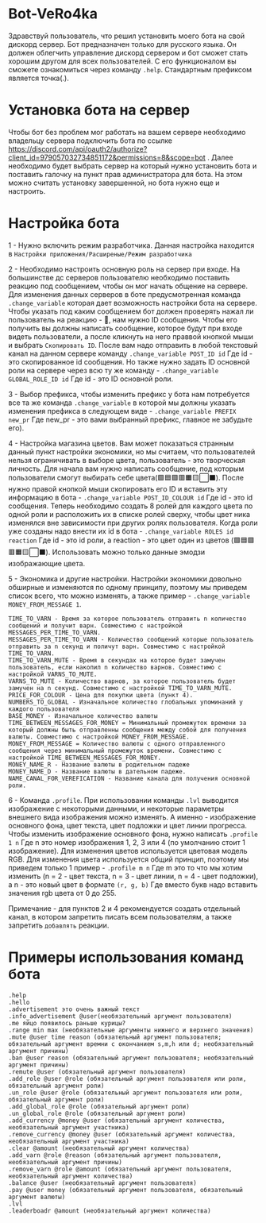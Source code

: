 # Bot-VeRo4ka
Здравствуй пользователь, что решил установить моего бота на свой дискорд сервер. Бот предназначен только для русского языка. Он должен облегчить управление дискорд сервером и бот сможет стать хорошим другом для всех пользователей. С его функционалом вы сможете ознакомиться через команду
  `.help`.
Стандартным префиксом является точка(.).

# Установка бота на сервер
Чтобы бот без проблем мог работать на вашем сервере необходимо владельцу сервера подключить бота по ссылке https://discord.com/api/oauth2/authorize?client_id=979057032734851172&permissions=8&scope=bot . Далее необходимо будет выбрать сервер на который нужно установить бота и поставить галочку на пункт прав администратора для бота. На этом можно считать установку завершенной, но бота нужно еще и настроить.

# Настройка бота 
1 - Нужно включить режим разработчика. Данная настройка находится в `Настройки приложения/Расширеные/Режим разработчика`

2 - Необходимо настроить основную роль на сервер при входе. На большинстве дс серверов пользователю необходимо поставить реакцию под сообщением, чтобы он мог начать общение на сервере. Для изменения данных серверов в боте предусмотренная команда `.change_variable` которая дает возможность настройки бота на сервере. Чтобы указать под каким сообщением бот должен проверять нажал ли пользователь на реакцию - 🎲, нам нужно ID сообщения. Чтобы его получить вы должны написать сообщение, которое будут при входе видеть пользователи, а после кликнуть на него праввой кнопкой мыши и выбрать `Скопировать ID`. После вам надо отправить в любой текстовый канал на данном сервере команду ```.change_variable POST_ID id``` Где id - это скопированное id сообщения. Но также нужно задать ID основной роли на сервере через всю ту же команду - `.change_variable GLOBAL_ROLE_ID id` Где id - это ID основной роли.

3 - Выбор префикса, чтобы изменить префикс у бота нам потребуется все та же команда `.change_variable` в которой мы должны указать изменения префикса в следующем виде - `.change_variable PREFIX new_pr` Где new_pr - это вами выбранный префикс, главное не забудьте его).

4 - Настройка магазина цветов. Вам может показаться странным данный пункт настройки экономики, но мы считаем, что пользователей нельзя ограничивать в выборе цвета, пользователь - это творческая личность. Для начала вам нужно написать сообщение, под которым пользователи смогут выбирать себе цвета(🟩🟦🟪🟥🟧🟨⬜⬛). После нужно правой кнопкой мыши скопировать его ID и вставить эту информацию в бота - `.change_variable POST_ID_COLOUR id` Где id - это id сообщения. Теперь необходимо создать 8 ролей для каждого цвета по одной роли и расположить их в списке ролей сверху, чтобы цвет ника изменялся вне зависимости при других ролях пользователя. Когда роли уже созданы надо внести их id в бота - `.change_variable ROLES id reaction` Где id - это id роли, а reaction - это цвет один из цветов (🟩🟦🟪🟥🟧🟨⬜⬛). Использовать можно только данные эмодзи изображающие цвета.

5 - Экономика и другие настройки. Настройки экономики довольно обширные и изменяются по одному принципу, поэтому мы приведем список всего, что можно изменять, а также пример - `.change_variable MONEY_FROM_MESSAGE 1`.
```TIME_AVTO_MUTE - Время в секундах на которое будет замучен пользователь, если он использовал ненормативную лексику. Данный процесс происходит автоматически и имеется фильтрация только базовой ненормативной лексики.
TIME_TO_VARN - Время за которое пользователь отправить n количество сообщений и получит варн. Совместимо с настройкой MESSAGES_PER_TIME_TO_VARN.
MESSAGES_PER_TIME_TO_VARN - Количество сообщений которые пользователь отправить за n секунд и поличут варн. Совместимо с настройкой TIME_TO_VARN.
TIME_TO_VARN_MUTE - Время в секундах на которое будет замучен пользователь, если накопил n количество варнов. Совместимо с настройкой VARNS_TO_MUTE.
VARNS_TO_MUTE - Количество варнов, за которое пользователь будет замучен на n секунд. Совместимо с настройкой TIME_TO_VARN_MUTE.
PRICE_FOR_COLOUR - Цена для покупки цвета (пункт 4).
NUMBERS_TO_GLOBAL - Изначальное количество глобальных упоминаний у каждого пользователя
BASE_MONEY - Изначальное количество валюты
TIME_BETWEEN_MESSAGES_FOR_MONEY = Минимальный промежуток времени за который должны быть отправленны сообщения между собой для получения валюты. Совместимо с настройкой MONEY_FROM_MESSAGE.
MONEY_FROM_MESSAGE = Количество валюты с одного отправленного сообщения через минимальный промежуток времени. Совместимо с настройкой TIME_BETWEEN_MESSAGES_FOR_MONEY.
MONEY_NAME_R - Название валюты в родительном падеже
MONEY_NAME_D - Название валюты в дательном падеже.
NAME_CANAL_FOR_VEREFICATION - Название канала для получения основной роли.
```
6 - Команда `.profile`. При использовании команды `.lvl` выводится изображение с некоторыми данными, и некоторые параметры внешнего вида изображения можно изменять. А именно - изображение основного фона, цвет текста, цвет подложки и цвет линии прогресса. Чтобы изменить изображение основного фона, нужно написать `.profile 1 n` Где n это номер изображения 1, 2, 3 или 4 (по умолчанию стоит 1 изображение). Для изменения цветов используется цветовая модель RGB. Для изменения цвета используется общий принцип, поэтому мы приведем только 1 пример - `.profile m n` Где m это то что мы хотим изменить (n = 2 - цвет текста, n = 3 - цвет линии, n = 4 - цвет подложки), а n - это новый цвет в формате `(r, g, b)` Где вместо букв надо вставить значения rgb цвета от 0 до 255.

Примечание - для пунктов 2 и 4 рекомендуется создать отдельный канал, в котором запретить писать всем пользователям, а также запретить `добавлять` реакции.

# Примеры использования команд бота
```
.help
.hello
.advertisement это очень важный текст
.info_advertisement @user(необязательный аргумент пользователя)
.me яйцо появилось раньше курицы?
.range min max (необязательные аргументы нижнего и верхнего значения)
.mute @user time reason (обязательный аргумент пользователя; обязательный аргумент времни с окончанием s,m,h или d; необязательный аргумент причины)
.ban @user reason (обязательный аргумент пользователя; необязательный аргумент причины)
.remute @user (обязательный аргумент пользователя)
.add_role @user @role (обязательный аргумент пользователя или роли, обязательный аргумент роли)
.un_role @user @role (обязательный аргумент пользователя или роли, обязательный аргумент роли)
.add_global_role @role (обязательный аргумент роли)
.un_global_role @role (обязательный аргумент роли)
.add_currency @money @user (обязательный аргумент количества, необязательный аргумент участника)
.remove_currency @money @user (обязательный аргумент количества, необязательный аргумент участника)
.clear @amount (необязательный аргумент количества)
.add_varn @role @reason (обязательный аргумент пользователя, необязательный аргумент причины)
.remove_varn @role @amount (обязательный аргумент пользователя, необязательный аргумент количества)
.balance @user (необязательный аргумент пользователя)
.pay @user money (обязательный аргумент пользователя, обязательный аргумент валюты)
.lvl
.leaderboadr @amount (необязательный аргумент количества)


```

